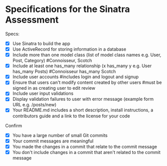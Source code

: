 # Specifications for the Sinatra Assessment

Specs:
- [x] Use Sinatra to build the app
- [x] Use ActiveRecord for storing information in a database
- [x] Include more than one model class (list of model class names e.g. User, Post, Category) #Connoisseur, Scotch
- [x] Include at least one has_many relationship (x has_many y e.g. User has_many Posts) #Connoisseur has_many Scotch
- [x] Include user accounts #includes login and logout and signup
- [x] Ensure that users can't modify content created by other users #must be signed in as creating user to edit review
- [x] Include user input validations
- [x] Display validation failures to user with error message (example form URL e.g. /posts/new)
- [x] Your README.md includes a short description, install instructions, a contributors guide and a link to the license for your code

Confirm
- [x] You have a large number of small Git commits
- [x] Your commit messages are meaningful
- [x] You made the changes in a commit that relate to the commit message
- [x] You don't include changes in a commit that aren't related to the commit message
